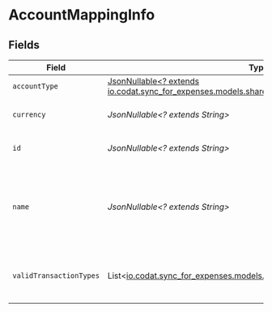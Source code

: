 # AccountMappingInfo


## Fields

| Field                                                                                                                                                  | Type                                                                                                                                                   | Required                                                                                                                                               | Description                                                                                                                                            | Example                                                                                                                                                |
| ------------------------------------------------------------------------------------------------------------------------------------------------------ | ------------------------------------------------------------------------------------------------------------------------------------------------------ | ------------------------------------------------------------------------------------------------------------------------------------------------------ | ------------------------------------------------------------------------------------------------------------------------------------------------------ | ------------------------------------------------------------------------------------------------------------------------------------------------------ |
| `accountType`                                                                                                                                          | [JsonNullable<? extends io.codat.sync_for_expenses.models.shared.AccountMappingInfoAccountType>](../../models/shared/AccountMappingInfoAccountType.md) | :heavy_minus_sign:                                                                                                                                     | Type of the account.                                                                                                                                   | Expense                                                                                                                                                |
| `currency`                                                                                                                                             | *JsonNullable<? extends String>*                                                                                                                       | :heavy_minus_sign:                                                                                                                                     | Currency of the account.                                                                                                                               | GBP                                                                                                                                                    |
| `id`                                                                                                                                                   | *JsonNullable<? extends String>*                                                                                                                       | :heavy_minus_sign:                                                                                                                                     | Unique identifier of account.                                                                                                                          | 6                                                                                                                                                      |
| `name`                                                                                                                                                 | *JsonNullable<? extends String>*                                                                                                                       | :heavy_minus_sign:                                                                                                                                     | Name of the account as it appears in the companies accounting software.                                                                                | Purchases                                                                                                                                              |
| `validTransactionTypes`                                                                                                                                | List<[io.codat.sync_for_expenses.models.shared.ValidTransactionTypes](../../models/shared/ValidTransactionTypes.md)>                                   | :heavy_minus_sign:                                                                                                                                     | Supported transaction types for the account.                                                                                                           |                                                                                                                                                        |